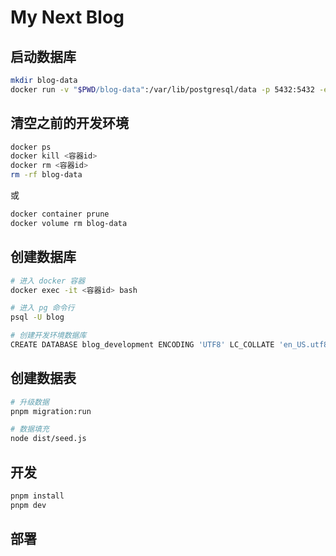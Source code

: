 # My Next Blog

## 启动数据库

```sh
mkdir blog-data
docker run -v "$PWD/blog-data":/var/lib/postgresql/data -p 5432:5432 -e POSTGRES_USER=blog -e POSTGRES_HOST_AUTH_METHOD=trust -d postgres:12.2
```

## 清空之前的开发环境

```sh
docker ps
docker kill <容器id>
docker rm <容器id>
rm -rf blog-data
```

或

```sh
docker container prune 
docker volume rm blog-data
```

## 创建数据库

```sh
# 进入 docker 容器
docker exec -it <容器id> bash

# 进入 pg 命令行
psql -U blog

# 创建开发环境数据库
CREATE DATABASE blog_development ENCODING 'UTF8' LC_COLLATE 'en_US.utf8' LC_CTYPE 'en_US.utf8';
```

## 创建数据表

```sh
# 升级数据
pnpm migration:run

# 数据填充
node dist/seed.js
```

## 开发

```sh
pnpm install
pnpm dev
```

## 部署

```sh
```